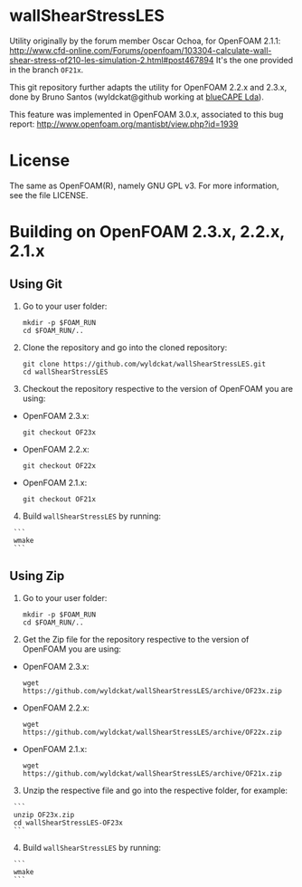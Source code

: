 wallShearStressLES
==================

Utility originally by the forum member Oscar Ochoa, for OpenFOAM 2.1.1: http://www.cfd-online.com/Forums/openfoam/103304-calculate-wall-shear-stress-of210-les-simulation-2.html#post467894
It's the one provided in the branch `OF21x`.

This git repository further adapts the utility for OpenFOAM 2.2.x and 2.3.x, done by Bruno Santos (wyldckat@github working at [blueCAPE Lda](http://www.bluecape.com.pt)).

This feature was implemented in OpenFOAM 3.0.x, associated to this bug report: http://www.openfoam.org/mantisbt/view.php?id=1939


License
=======

The same as OpenFOAM(R), namely GNU GPL v3. For more information, see the file LICENSE.


Building on OpenFOAM 2.3.x, 2.2.x, 2.1.x
========================================

Using Git
---------

  1. Go to your user folder:

     ```
     mkdir -p $FOAM_RUN
     cd $FOAM_RUN/..
     ```

  2. Clone the repository and go into the cloned repository:

     ```
     git clone https://github.com/wyldckat/wallShearStressLES.git
     cd wallShearStressLES
     ```

  3. Checkout the repository respective to the version of OpenFOAM you are using:

   * OpenFOAM 2.3.x:

     ```
     git checkout OF23x
     ```

   * OpenFOAM 2.2.x:

     ```
     git checkout OF22x
     ```

   * OpenFOAM 2.1.x:

     ```
     git checkout OF21x
     ```

   4. Build `wallShearStressLES` by running:

     ```
     wmake
     ```


Using Zip
---------

  1. Go to your user folder:

     ```
     mkdir -p $FOAM_RUN
     cd $FOAM_RUN/..
     ```

  2. Get the Zip file for the repository respective to the version of OpenFOAM you are using:

   * OpenFOAM 2.3.x:

     ```
     wget https://github.com/wyldckat/wallShearStressLES/archive/OF23x.zip
     ```

   * OpenFOAM 2.2.x:

     ```
     wget https://github.com/wyldckat/wallShearStressLES/archive/OF22x.zip
     ```

   * OpenFOAM 2.1.x:

     ```
     wget https://github.com/wyldckat/wallShearStressLES/archive/OF21x.zip
     ```

   3. Unzip the respective file and go into the respective folder, for example:

     ```
     unzip OF23x.zip
     cd wallShearStressLES-OF23x
     ```
     
   4. Build `wallShearStressLES` by running:

     ```
     wmake
     ```
